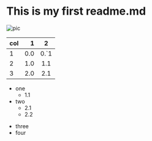 #  This is my first readme.md
![pic](https://https://w.wallhaven.cc/full/rd/wallhaven-rddgwm.jpg"Wallpaper")

| col      |    1 | 2  |
| :-------- | --------:| :--: |
| 1  | 0.0 |  0.`1   |
| 2     |   1.0 |  1.1  |
|  3    |    2.0 | 2.1  |

* one
  * 1.1
* two
  * 2.1
  * 2.2
+ three
+ four
